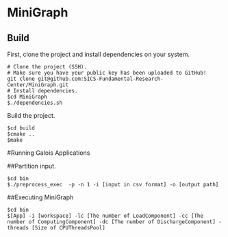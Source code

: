 # MiniGraph

## Build

First, clone the project and install dependencies on your system.

```shell
# Clone the project (SSH).
# Make sure you have your public key has been uploaded to GitHub!
git clone git@github.com:SICS-Fundamental-Research-Center/MiniGraph.git
# Install dependencies.
$cd MiniGraph
$./dependencies.sh
```

Build the project.

```shell
$cd build
$cmake ..
$make
```
#Running Galois Applications


##Partition input.
```shell
$cd bin
$./preprocess_exec  -p -n 1 -i [input in csv format] -o [output path]
```

##Executing MiniGraph

```shell
$cd bin
$[App] -i [workspace] -lc [The number of LoadComponent] -cc [The number of ComputingComponent] -dc [The number of DischargeComponent] -threads [Size of CPUThreadsPool]
```
